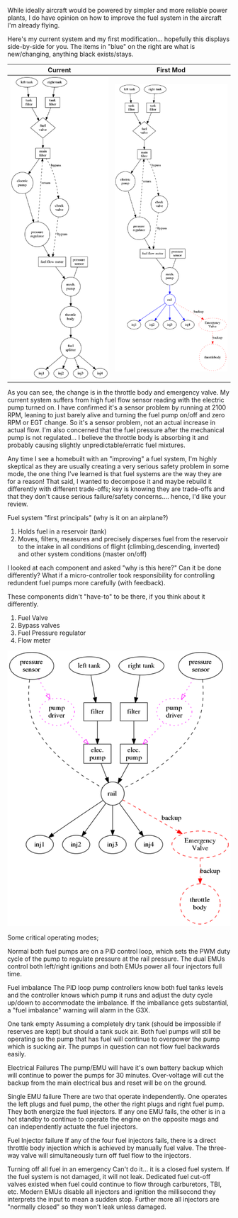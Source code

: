 While ideally aircraft would be powered by simpler and more reliable power plants, I do have opinion on how to improve the fuel system in the aircraft I'm already flying.

Here's my current system and my first modification... hopefully this displays side-by-side for you.   The items in "blue" on the right are what is new/changing, anything black exists/stays.

|  Current |  First Mod |
| -------- | ---------- |
| ![Current Fuel System](resources/current.png "Current Fuel System") | ![First Mod](resources/mod1.png "First Mod")  |

As you can see, the change is in the throttle body and emergency valve.  My current system suffers from high fuel flow sensor reading with the electric pump turned on.  I have confirmed it's a sensor problem by running at 2100 RPM, leaning to just barely alive and turning the fuel pump on/off and zero RPM or EGT change.  So it's a sensor problem, not an actual increase in actual flow.  I'm also concerned that the fuel pressure after the mechanical pump is not regulated... I believe the throttle body is absorbing it and probably causing slightly unpredictable/erratic fuel mixtures.

Any time I see a homebuilt with an "improving" a fuel system, I'm highly skeptical as they are usually creating a very serious safety problem in some mode, the one thing I've learned is that fuel systems are the way they are for a reason!  That said, I wanted to decompose it and maybe rebuild it differently with different trade-offs; key is knowing they are trade-offs and that they don't cause serious failure/safety concerns.... hence, I'd like your review.

Fuel system "first principals" (why is it on an airplane?)

1. Holds fuel in a reservoir (tank)
1. Moves, filters, measures and precisely disperses fuel from the reservoir to the intake in all conditions of flight (climbing,descending, inverted) and other system conditions (master on/off)

I looked at each component and asked "why is this here?"  Can it be done differently?  What if a micro-controller took responsibility for controlling redundent fuel pumps more carefully (with feedback).

These components didn't "have-to" to be there, if you think about it differently.

1. Fuel Valve
1. Bypass valves
1. Fuel Pressure regulator
1. Flow meter

![Radical Fuel System](resources/radical.png "Radical Fuel System")

Some critical operating modes;

Normal both fuel pumps are on a PID control loop, which sets the PWM duty cycle of the pump to regulate pressure at the rail pressure.  The dual EMUs control both left/right ignitions and both EMUs power all four injectors full time.

Fuel imbalance The PID loop pump controllers know both fuel tanks levels and the controller knows which pump it runs and adjust the duty cycle up/down to accommodate the imbalance.  If the imballance gets substantial, a "fuel imbalance" warning will alarm in the G3X.

One tank empty Assuming a completely dry tank (should be impossible if reserves are kept) but should a tank suck air.  Both fuel pumps will still be operating so the pump that has fuel will continue to overpower the pump which is sucking air.  The pumps in question can not flow fuel backwards easily.

Electrical Failures  The pump/EMU will have it's own battery backup which will continue to power the pumps for 30 minutes.  Over-voltage will cut the backup from the main electrical bus and reset will be on the ground.

Single EMU failure There are two that operate independently.  One operates the left plugs and fuel pump, the other the right plugs and right fuel pump.  They both energize the fuel injectors. If any one EMU fails, the other is in a hot standby to continue to operate the engine on the opposite mags and can independently actuate the fuel injectors.

Fuel Injector failure If any of the four fuel injectors fails, there is a direct throttle body injection which is achieved by manually fuel valve.  The three-way valve will simultaneously turn off fuel flow to the injectors.

Turning off all fuel in an emergency Can't do it... it is a closed fuel system.  If the fuel system is not damaged, it will not leak.  Dedicated fuel cut-off valves existed when fuel could continue to flow through carburetors, TBI, etc. Modern EMUs disable all injectors and ignition the millisecond they interprets the input to mean a sudden stop.  Further more all injectors are "normally closed" so they won't leak unless damaged.
